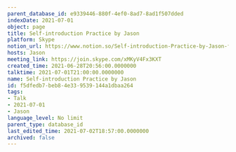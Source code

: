 ```yaml
---
parent_database_id: e9339446-880f-4ef0-8ad7-8ad1f507dded
indexDate: 2021-07-01
object: page
title: Self-introduction Practice by Jason
platform: Skype
notion_url: https://www.notion.so/Self-introduction-Practice-by-Jason-f5dfedb7beb84e339539144a1dbaa264
hosts: Jason
meeting_link: https://join.skype.com/xMKyV4Fx3KXT
created_time: 2021-06-28T20:56:00.0000000
talktime: 2021-07-01T21:00:00.0000000
name: Self-introduction Practice by Jason
id: f5dfedb7-beb8-4e33-9539-144a1dbaa264
tags:
- Talk
- 2021-07-01
- Jason
language_level: No limit
parent_type: database_id
last_edited_time: 2021-07-02T18:57:00.0000000
archived: false
---
```







